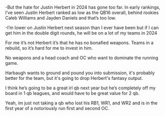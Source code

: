 -But the hate for Justin Herbert in 2024 has gone too far. In early rankings, I’ve seen Justin Herbert ranked as low as the QB16 overall, behind rookies Caleb Williams and Jayden Daniels and that’s too low. 

-I’m lower on Justin Herbert next season than I ever have been but if I can get him in the double digit rounds, he will be on a lot of my teams in 2024 

For me it’s not Herbert it’s that he has no bonafied weapons. Teams in a rebuild, so it’s hard for me to invest in him.

No weapons and a head coach and OC who want to dominate the running game.

Harbaugh wants to ground and pound you into submission, it's probably better for the team, but it's going to drop Herbert's fantasy output.

I think he’s going to be a great irl qb next year but he’s completely off my board in 1 qb leagues, and would have to be great value for 2 qb.

Yeah, im just not taking a qb who lost his RB1, WR1, and WR2 and is in the first year of a notoriously run first and second OC.
